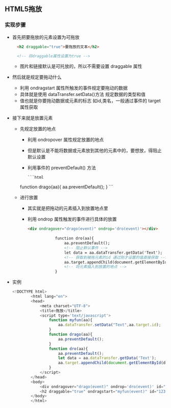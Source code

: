 ## HTML5拖放

### 实现步骤

+ 首先把要拖放的元素设置为可拖放

  ```html
    <h2 draggable="true">要拖放的文本</h2>
  
    <!-- 将draggable属性设置为true -->
  ```

  + 图片和链接默认是可托放的，所以不需要设置 draggable 属性

+ 然后就是规定要拖动什么

  + 利用 ondragstart 属性所触发的事件规定要拖动的数据

  * 具体就是使用 dataTransfer.setData()方法 规定数据的类型和值
  * 值也就是你要拖动数据或元素的标志 如id,类名，一般通过事件的 target 属性获取

+ 接下来就是放置元素

  - 先规定放置的地点

    - 利用 ondropover 属性规定放置的地点

    * 但是默认是不能将数据或元素放到其他的元素中的，要想放，得阻止默认设置

    * 利用事件的 preventDefault() 方法

          ```html
    <!-- 这是我定义的放置元素的地点 -->
    <div ondragover="drago(event)" ondrop='drop(event)'></div>
        
    <!-- 这是阻止默认设置 -->
    function drago(aa){
    	aa.preventDefault();
    }
          ```

  - 进行放置

    * 其实就是把拖动的元素插入到放置地点里

    * 利用 ondrop 属性触发的事件进行具体的放置

      ```html
      <div ondragover="drago(event)" ondrop='dro(event)'></div>
          
                  function dro(aa){
                      aa.preventDefault();
                      <!-- 阻止默认事件 -->
                      let data = aa.dataTransfer.getData('Text');
                      <!-- 获取到被拖元素的id 通过刚才设置的值直接获取 -->
                      aa.target.appendChild(document.getElementById(data))
                      <!-- 将元素插入到放置的地点 -->
                  }
      ```

      

 + 实例

   ```javascript
   <!DOCTYPE html>
           <html lang="en">
           <head>
               <meta charset="UTF-8">
               <title>拖放</title>
               <script type='text/javascript'>
                   function myfun(aa){
                       aa.dataTransfer.setData("Text",aa.target.id);
                   }
                   function drago(aa){
                       aa.preventDefault();
                   }
                   function dro(aa){
                       aa.preventDefault();
                       let data = aa.dataTransfer.getData('Text');
                       aa.target.appendChild(document.getElementById(data))
                   }
               </script>
           </head>
           <body>
               <div ondragover="drago(event)" ondrop='dro(event)' id="345" style="width: 200px;height: 200px;border: 1px solid #000;"></div>
               <h2 draggable="true" ondragstart="myfun(event)" id="123">nmcjsdkfdksbfsklbjs</h2>
           </body>
           </html>
   ```

   